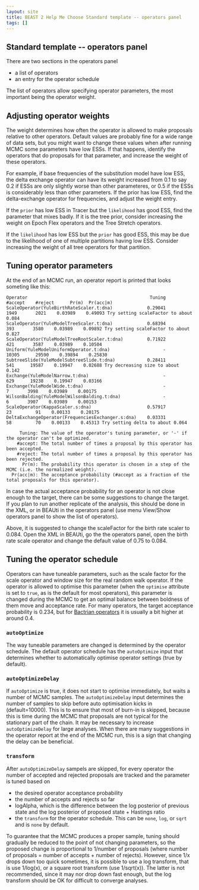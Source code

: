 ```yaml
---
layout: site
title: BEAST 2 Help Me Choose Standard template -- operators panel
tags: []
---
```


## Standard template -- operators panel

There are two sections in the operators panel

* a list of operators
* an entry for the operator schedule

The list of operators allow specifying operator parameters, the most important being the operator weight. 

## Adjusting operator weights

The weight determines how often the operator is allowed to make proposals relative to other operators.
Default values are probably fine for a wide range of data sets, but you might want to change these values when after running MCMC some parameters have low ESSs. 
If that happens, identify the operators that do proposals for that parameter, and increase the weight of these operators.

For example, if base frequencies of the substitution model have low ESS, the delta exchange operator can have its weight increased from 0.1 to say 0.2 if ESSs are only slightly worse than other parameteres, or 0.5 if the ESSs is considerably less than other parameters.
If the prior has low ESS, find the delta-exchange operator for frequencies, and adjust the weight entry.

If the `prior` has low ESS in Tracer but the `likelihood` has good ESS, find the parameter that mixes badly. 
If it is the tree prior, consider increasing the weight on Epoch Flex operators and the Tree Stretch operators.

If the `likelihood` has low ESS but the `prior` has good ESS, this may be due to the likelihood of one of multiple partitions having low ESS. 
Consider increasing the weight of all tree operators for that partition.



## Tuning operator parameters

At the end of an MCMC run, an operator report is printed that looks someting like this:

```
Operator                                              Tuning    #accept    #reject      Pr(m)  Pr(acc|m)
ScaleOperator(YuleBirthRateScaler.t:dna)             0.29041       1949       2021    0.03989    0.49093 Try setting scaleFactor to about 0.084
ScaleOperator(YuleModelTreeScaler.t:dna)             0.68394        393       3580    0.03989    0.09892 Try setting scaleFactor to about 0.827
ScaleOperator(YuleModelTreeRootScaler.t:dna)         0.71922        421       3587    0.03989    0.10504 
Uniform(YuleModelUniformOperator.t:dna)                    -      10305      29590    0.39894    0.25830 
SubtreeSlide(YuleModelSubtreeSlide.t:dna)            0.28411        541      19587    0.19947    0.02688 Try decreasing size to about 0.142
Exchange(YuleModelNarrow.t:dna)                            -        629      19238    0.19947    0.03166 
Exchange(YuleModelWide.t:dna)                              -          7       3998    0.03989    0.00175 
WilsonBalding(YuleModelWilsonBalding.t:dna)                -          6       3907    0.03989    0.00153 
ScaleOperator(KappaScaler.s:dna)                     0.57917         23         91    0.00133    0.20175 
DeltaExchangeOperator(FrequenciesExchanger.s:dna)    0.03331         58         70    0.00133    0.45313 Try setting delta to about 0.064

     Tuning: The value of the operator's tuning parameter, or '-' if the operator can't be optimized.
    #accept: The total number of times a proposal by this operator has been accepted.
    #reject: The total number of times a proposal by this operator has been rejected.
      Pr(m): The probability this operator is chosen in a step of the MCMC (i.e. the normalized weight).
  Pr(acc|m): The acceptance probability (#accept as a fraction of the total proposals for this operator).
```

In case the actual acceptance probability for an operator is not close enough to the target, there can be some suggestions to change the target. If you plan to run another replicate of the analysis, this should be done in the XML, or in BEAUti in the operators panel (use menu View/Show operators panel to show the list of operators).

Above, it is suggested to change the scaleFactor for the birth rate scaler to 0.084.
Open the XML in BEAUti, go the the operators panel, open the birth rate scale operator and change the default value of 0.75 to 0.084.





## Tuning the operator schedule



Operators can have tuneable parameters, such as the scale factor for the scale operator and window size for the real random walk operator. If the operator is allowed to optimise this parameter (when the `optimise` attribute is set to `true`, as is the default for most operators), this parameter is changed during the MCMC to get an optimal balance between boldness of them move and acceptance rate. For many operators, the target acceptance probability is 0.234, but for [Bactrian operators](http://www.beast2.org/2021/04/26/bactrian-proposals.html) it is usually a bit higher at around 0.4.


### `autoOptimize`

The way tuneable parameters are changed is determined by the operator schedule. 
The default operator schedule has the `autoOptimize` input that determines whether to automatically optimise operator settings (true by default). 

### `autoOptimizeDelay`

If `autoOptimize` is true, it does not start to optimise immediately, but waits a number of MCMC samples. 
The `autoOptimizeDelay` input determines the number of samples to skip before auto optimisation kicks in (default=10000). 
This is to ensure that most of burn-in is skipped, because this is time during the MCMC that proposals are not typical for the stationary part of the chain. 
It may be necessary to increase `autoOptimizeDelay` for large analyses. 
When there are many suggestions in the operator report at the end of the MCMC run, this is a sign that changing the delay can be beneficial.

### `transform`

After `autoOptimizeDelay` sampels are skipped, for every operator the number of accepted and rejected proposals are tracked and the parameter is tuned based on

* the desired operator acceptance probability
* the number of accepts and rejects so far
* logAlpha, which is the difference between the log posterior of previous state and the log posterior of proposed state + Hastings ratio
* the `transform` for the operator schedule. This can be `none`, `log`, or `sqrt` and is `none` by default.
 
To guarantee that the MCMC produces a proper sample, tuning should gradually be reduced to the point of not changing parameters, so the proposed change is proportional to 1/number of proposals (where number of proposals = number of accepts  + number of rejects). However, since 1/x drops down too quick sometimes, it is possible to use a log transform, that is use 1/log(x), or a square root transform (use 1/sqrt(x)). 
The latter is not recommended, since it may nor drop down fast enough, but the log transform should be OK for difficult to converge analyses.


